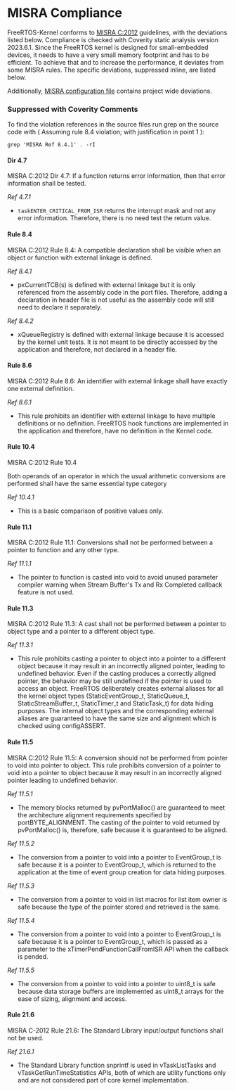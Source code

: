 # MISRA Compliance

FreeRTOS-Kernel conforms to [MISRA C:2012](https://www.misra.org.uk/misra-c)
guidelines, with the deviations listed below. Compliance is checked with
Coverity static analysis version 2023.6.1. Since the FreeRTOS kernel is
designed for small-embedded devices, it needs to have a very small memory
footprint and has to be efficient. To achieve that and to increase the
performance, it deviates from some MISRA rules. The specific deviations,
suppressed inline, are listed below.

Additionally, [MISRA configuration file](examples/coverity/coverity_misra.config)
contains project wide deviations.

### Suppressed with Coverity Comments
To find the violation references in the source files run grep on the source code
with ( Assuming rule 8.4 violation; with justification in point 1 ):
```
grep 'MISRA Ref 8.4.1' . -rI
```

#### Dir 4.7
MISRA C:2012 Dir 4.7: If a function returns error information, then that error
information shall be tested.

_Ref 4.7.1_
 - `taskENTER_CRITICAL_FROM_ISR` returns the interrupt mask and not any error
    information. Therefore, there is no need test the return value.

#### Rule 8.4

MISRA C:2012 Rule 8.4: A compatible declaration shall be visible when an
object or function with external linkage is defined.

_Ref 8.4.1_
 - pxCurrentTCB(s) is defined with external linkage but it is only referenced
   from the assembly code in the port files. Therefore, adding a declaration in
   header file is not useful as the assembly code will still need to declare it
   separately.

_Ref 8.4.2_
 - xQueueRegistry is defined with external linkage because it is accessed by the
   kernel unit tests. It is not meant to be directly accessed by the application
   and therefore, not declared in a header file.

#### Rule 8.6

MISRA C:2012 Rule 8.6: An identifier with external linkage shall have exactly
one external definition.

_Ref 8.6.1_
 - This rule prohibits an identifier with external linkage to have multiple
   definitions or no definition. FreeRTOS hook functions are implemented in
   the application and therefore, have no definition in the Kernel code.

#### Rule 10.4

MISRA C:2012 Rule 10.4

Both operands of an operator in which the usual arithmetic conversions are performed shall have the same essential type category

_Ref 10.4.1_
 - This is a basic comparison of positive values only. 

#### Rule 11.1
MISRA C:2012 Rule 11.1: Conversions shall not be performed between a pointer to
function and any other type.

_Ref 11.1.1_
 - The pointer to function is casted into void to avoid unused parameter
   compiler warning when Stream Buffer's Tx and Rx Completed callback feature is
   not used.

#### Rule 11.3

MISRA C:2012 Rule 11.3: A cast shall not be performed between a pointer to
object type and a pointer to a different object type.

_Ref 11.3.1_
 - This rule prohibits casting a pointer to object into a pointer to a
   different object because it may result in an incorrectly aligned pointer,
   leading to undefined behavior. Even if the casting produces a correctly
   aligned pointer, the behavior may be still undefined if the pointer is
   used to access an object. FreeRTOS deliberately creates external aliases
   for all the kernel object types (StaticEventGroup_t, StaticQueue_t,
   StaticStreamBuffer_t, StaticTimer_t and StaticTask_t) for data hiding
   purposes. The internal object types and the corresponding external
   aliases are guaranteed to have the same size and alignment which is
   checked using configASSERT.


#### Rule 11.5

MISRA C:2012 Rule 11.5: A conversion should not be performed from pointer to
void into pointer to object.
This rule prohibits conversion of a pointer to void into a pointer to
object because it may result in an incorrectly aligned pointer leading
to undefined behavior.

_Ref 11.5.1_
 - The memory blocks returned by pvPortMalloc() are guaranteed to meet the
   architecture alignment requirements specified by portBYTE_ALIGNMENT.
   The casting of the pointer to void returned by pvPortMalloc() is,
   therefore, safe because it is guaranteed to be aligned.

_Ref 11.5.2_
 - The conversion from a pointer to void into a pointer to EventGroup_t is
   safe because it is a pointer to EventGroup_t, which is returned to the
   application at the time of event group creation for data hiding
   purposes.

_Ref 11.5.3_
 - The conversion from a pointer to void in list macros for list item owner
   is safe because the type of the pointer stored and retrieved is the
   same.

_Ref 11.5.4_
 - The conversion from a pointer to void into a pointer to EventGroup_t is
   safe because it is a pointer to EventGroup_t, which is passed as a
   parameter to the xTimerPendFunctionCallFromISR API when the callback is
   pended.

_Ref 11.5.5_
 - The conversion from a pointer to void into a pointer to uint8_t is safe
   because data storage buffers are implemented as uint8_t arrays for the
   ease of sizing, alignment and access.

#### Rule 21.6

MISRA C-2012 Rule 21.6: The Standard Library input/output functions shall not
be used.

_Ref 21.6.1_
 - The Standard Library function snprintf is used in vTaskListTasks and
   vTaskGetRunTimeStatistics APIs, both of which are utility functions only and
   are not considered part of core kernel implementation.
